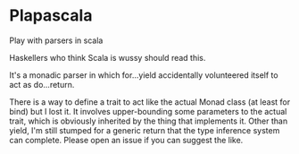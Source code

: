 # Plapascala
Play with parsers in scala

Haskellers who think Scala is wussy should read this. 

It's a monadic parser in which for...yield accidentally volunteered itself to act as do...return.

There is a way to define a trait to act like the actual Monad class (at least for bind) but I lost it. It involves upper-bounding some parameters to the actual trait, which is obviously inherited by the thing that implements it. Other than yield, I'm still stumped for a generic return that the type inference system can complete. Please open an issue if you can suggest the like.


